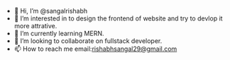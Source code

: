 - 👋 Hi, I’m @sangalrishabh
- 👀 I’m interested in to design the frontend of website and try to devlop it more attrative.
- 🌱 I’m currently learning MERN.
- 💞️ I’m looking to collaborate on fullstack  developer. 
- 📫 How to reach me email:rishabhsangal29@gmail.com

<!---
sangalrishabh/sangalrishabh is a ✨ special ✨ repository because its `README.md` (this file) appears on your GitHub profile.
You can click the Preview link to take a look at your changes.
--->
